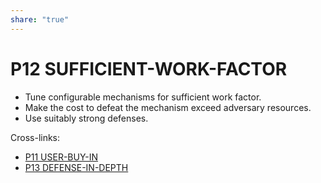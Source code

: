 ```yaml
---  
share: "true"  
---  
```

# P12 SUFFICIENT-WORK-FACTOR  
- Tune configurable mechanisms for sufficient work factor.  
- Make the cost to defeat the mechanism exceed adversary resources.  
- Use suitably strong defenses.  
  
Cross-links:  
- [P11 USER-BUY-IN](./P11%20USER-BUY-IN.md)  
- [P13 DEFENSE-IN-DEPTH](./P13%20DEFENSE-IN-DEPTH.md)  
